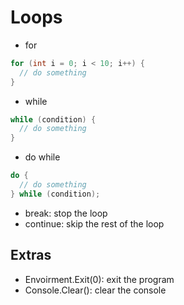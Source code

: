 # Loops

- for

```cs
for (int i = 0; i < 10; i++) {
  // do something
}
```

- while

```cs
while (condition) {
  // do something
}
```

- do while

```cs
do {
  // do something
} while (condition);
```

- break: stop the loop
- continue: skip the rest of the loop

## Extras

- Envoirment.Exit(0): exit the program
- Console.Clear(): clear the console
